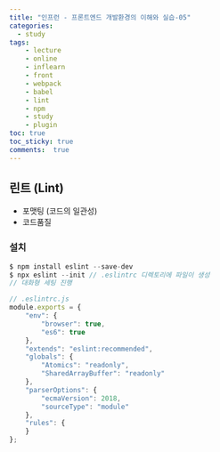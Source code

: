 ```yaml
---
title: "인프런 - 프론트엔드 개발환경의 이해와 실습-05"
categories: 
  - study
tags: 
    - lecture
    - online
    - inflearn
    - front
    - webpack
    - babel
    - lint
    - npm
    - study
    - plugin
toc: true
toc_sticky: true
comments:  true
---
```


## 린트 (Lint)
- 포맷팅 (코드의 일관성)
- 코드품질
  
### 설치

``` javascript
$ npm install eslint --save-dev
$ npx eslint --init // .eslintrc 디렉토리에 파일이 생성
// 대화형 세팅 진행
```

``` javascript
// .eslintrc.js
module.exports = {
    "env": {
        "browser": true,
        "es6": true
    },
    "extends": "eslint:recommended",
    "globals": {
        "Atomics": "readonly",
        "SharedArrayBuffer": "readonly"
    },
    "parserOptions": {
        "ecmaVersion": 2018,
        "sourceType": "module"
    },
    "rules": {
    }
};
```